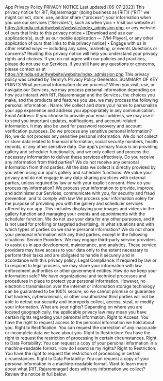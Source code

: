 App Privacy Policy PRIVACY NOTICE Last updated [06-07-2023] This privacy notice for RIT, Rajaramnagar (doing business as [RIT]) (“RIT” we might collect, store, use, and/or share (“process“) your information when you use our services (“Services“), such as when you: • Visit our website at https://ritindia.edu/ritwebsite/website/index_admission.php, or any website of ours that links to this privacy notice • [Download and use our application(s), such as our mobile application — [VM-Player], or any other application of ours that links to this privacy notice] • Engage with us in other related ways ― including any sales, marketing, or events Questions or concerns? Reading this privacy notice will help you understand your privacy rights and choices. If you do not agree with our policies and practices, please do not use our Services. If you still have any questions or concerns, please contact us at https://ritindia.edu/ritwebsite/website/index_admission.php This privacy policy was created by Termly’s Privacy Policy Generator. SUMMARY OF KEY POINTS What personal information do we process? When you visit, use, or navigate our Services, we may process personal information depending on how you interact with RIT, Rajaramnagar and the Services, the choices you make, and the products and features you use. we may process the following personal information : Name: We collect and store your name to personalize your app experience and address you appropriately in any communication. Email Address: If you choose to provide your email address, we may use it to send you important updates, notifications, and account-related information. It may also be used for password recovery and account verification purposes. Do we process any sensitive personal information? No, we do not process any sensitive personal information. We do not collect or store data related to financial information, social security numbers, health records, or any other sensitive data. Our app's primary focus is on providing gallery and scheduler functionality, and we only collect and process the necessary information to deliver these services effectively. Do you receive any information from third parties? We do not receive any personal information from third parties. All the data we collect is directly provided by you when using our app's gallery and scheduler functions. We value your privacy and do not engage in any data-sharing practices with external parties, unless required by law or with your explicit consent. How do you process my information? We process your information to provide, improve, and administer our Services, communicate with you, for security and fraud prevention, and to comply with law We process your information solely for the purpose of providing you with the gallery and scheduler services offered by our app. This includes displaying your images and videos in the gallery function and managing your events and appointments with the scheduler function. We do not use your data for any other purposes, and it is not used for profiling or targeted advertising. In what situations and with which types of parties do we share personal information? We do not share your personal information with any third parties, except in the following situations: Service Providers: We may engage third-party service providers to assist us in app development, maintenance, and analytics. These service providers may have access to your data only to the extent necessary to perform their tasks and are obligated to handle it securely and in accordance with this privacy policy. Legal Compliance: If required by law or to respond to legal process, we may share your information with law enforcement authorities or other government entities. How do we keep your information safe? We have organizational and technical processes and procedures in place to protect your personal information. However, no electronic transmission over the internet or information storage technology can be guaranteed to be 100% secure, so we cannot promise or guarantee that hackers, cybercriminals, or other unauthorized third parties will not be able to defeat our security and improperly collect, access, steal, or modify your information. What are your rights? Depending on where you are located geographically, the applicable privacy law may mean you have certain rights regarding your personal information. Right to Access: You have the right to request access to the personal information we hold about you. Right to Rectification: You can request the correction of any inaccurate or incomplete data we have about you. Right to Restriction: You have the right to request the restriction of processing in certain circumstances. Right to Data Portability: You can request a copy of your personal information in a machine-readable format. How do I exercise my rights? Right to Restriction: You have the right to request the restriction of processing in certain circumstances. Right to Data Portability: You can request a copy of your personal information in a machine-readable format. Want to learn more about what [RIT, Rajaramnagar] does with any information we collect? Review the notice in full below.

